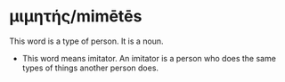 # μιμητής/mimētēs
This word is a type of person. It is a noun.

* This word means imitator. An imitator is a person who does the same types of things another person does.
